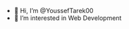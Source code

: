 - 👋 Hi, I’m @YoussefTarek00
- 👀 I’m interested in Web Development


<!---
YoussefTarek00/YoussefTarek00 is a ✨ special ✨ repository because its `README.md` (this file) appears on your GitHub profile.
You can click the Preview link to take a look at your changes.
--->
